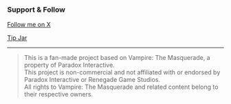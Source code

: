 ### Support & Follow

[Follow me on X](https://x.com/Poci134874)

[Tip Jar](https://www.patreon.com/c/pocissimo?redirect=true)

---

> This is a fan-made project based on Vampire: The Masquerade, a property of Paradox Interactive.  
> This project is non-commercial and not affiliated with or endorsed by Paradox Interactive or Renegade Game Studios.  
> All rights to Vampire: The Masquerade and related content belong to their respective owners.

